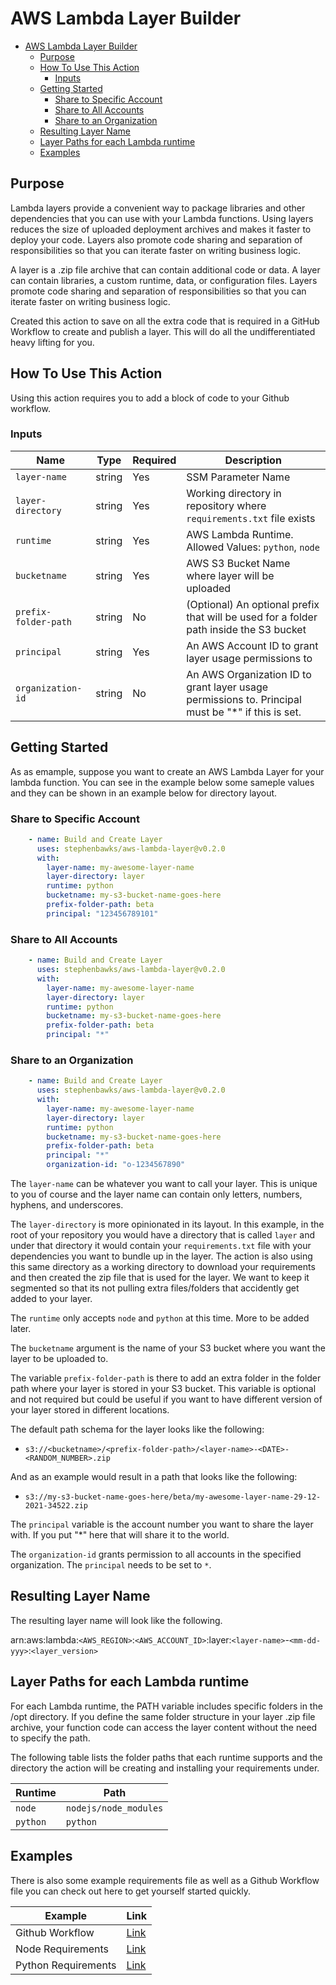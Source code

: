 # AWS Lambda Layer Builder

- [AWS Lambda Layer Builder](#aws-lambda-layer-builder)
  - [Purpose](#purpose)
  - [How To Use This Action](#how-to-use-this-action)
    - [Inputs](#inputs)
  - [Getting Started](#getting-started)
    - [Share to Specific Account](#share-to-specific-account)
    - [Share to All Accounts](#share-to-all-accounts)
    - [Share to an Organization](#share-to-an-organization)
  - [Resulting Layer Name](#resulting-layer-name)
  - [Layer Paths for each Lambda runtime](#layer-paths-for-each-lambda-runtime)
  - [Examples](#examples)


## Purpose

Lambda layers provide a convenient way to package libraries and other dependencies that you can use with your Lambda functions. Using layers reduces the size of uploaded deployment archives and makes it faster to deploy your code. Layers also promote code sharing and separation of responsibilities so that you can iterate faster on writing business logic.

A layer is a .zip file archive that can contain additional code or data. A layer can contain libraries, a custom runtime, data, or configuration files. Layers promote code sharing and separation of responsibilities so that you can iterate faster on writing business logic.

Created this action to save on all the extra code that is required in a GitHub Workflow to create and publish a layer.  This will do all the undifferentiated heavy lifting for you.


## How To Use This Action
Using this action requires you to add a block of code to your Github workflow.


### Inputs
| Name                 | Type   | Required | Description                                                                               |
| -------------------- | ------ | -------- | ----------------------------------------------------------------------------------------- |
| `layer-name`         | string | Yes      | SSM Parameter Name                                                                        |
| `layer-directory`    | string | Yes      | Working directory in repository where `requirements.txt` file exists                      |
| `runtime`            | string | Yes      | AWS Lambda Runtime.  Allowed Values: `python`, `node`                                     |
| `bucketname`         | string | Yes      | AWS S3 Bucket Name where layer will be uploaded                                           |
| `prefix-folder-path` | string | No       | (Optional) An optional prefix that will be used for a folder path inside the S3 bucket    |
| `principal`          | string | Yes      | An AWS Account ID to grant layer usage permissions to                                     |
| `organization-id`    | string | No       | An AWS Organization ID to grant layer usage permissions to. Principal must be "*" if this is set.                         |

## Getting Started

As as emample, suppose you want to create an AWS Lambda Layer for your lambda function.  You can see in the example below some sameple values and they can be shown in an example below for directory layout.

### Share to Specific Account
```yaml
    - name: Build and Create Layer
      uses: stephenbawks/aws-lambda-layer@v0.2.0
      with:
        layer-name: my-awesome-layer-name
        layer-directory: layer
        runtime: python
        bucketname: my-s3-bucket-name-goes-here
        prefix-folder-path: beta
        principal: "123456789101"
```

### Share to All Accounts

```yaml
    - name: Build and Create Layer
      uses: stephenbawks/aws-lambda-layer@v0.2.0
      with:
        layer-name: my-awesome-layer-name
        layer-directory: layer
        runtime: python
        bucketname: my-s3-bucket-name-goes-here
        prefix-folder-path: beta
        principal: "*"
```

### Share to an Organization

```yaml
    - name: Build and Create Layer
      uses: stephenbawks/aws-lambda-layer@v0.2.0
      with:
        layer-name: my-awesome-layer-name
        layer-directory: layer
        runtime: python
        bucketname: my-s3-bucket-name-goes-here
        prefix-folder-path: beta
        principal: "*"
        organization-id: "o-1234567890"
```

The `layer-name` can be whatever you want to call your layer.  This is unique to you of course and the layer name can contain only letters, numbers, hyphens, and underscores.

The `layer-directory` is more opinionated in its layout.  In this example, in the root of your repository you would have a directory that is called `layer` and under that directory it would contain your `requirements.txt` file with your dependencies you want to bundle up in the layer.  The action is also using this same directory as a working directory to download your requirements and then created the zip file that is used for the layer.  We want to keep it segmented so that its not pulling extra files/folders that accidently get added to your layer.

The `runtime` only accepts `node` and `python` at this time.  More to be added later.

The `bucketname` argument is the name of your S3 bucket where you want the layer to be uploaded to.

The variable `prefix-folder-path` is there to add an extra folder in the folder path where your layer is stored in your S3 bucket.  This variable is optional and not required but could be useful if you want to have different version of your layer stored in different locations.

The default path schema for the layer looks like the following:
* `s3://<bucketname>/<prefix-folder-path>/<layer-name>-<DATE>-<RANDOM_NUMBER>.zip`

And as an example would result in a path that looks like the following:
* `s3://my-s3-bucket-name-goes-here/beta/my-awesome-layer-name-29-12-2021-34522.zip`

The `principal` variable is the account number you want to share the layer with.  If you put "*" here that will share it to the world.

The `organization-id` grants permission to all accounts in the specified organization.  The `principal` needs to be set to `*`.

## Resulting Layer Name

The resulting layer name will look like the following.


arn:aws:lambda:`<AWS_REGION>`:`<AWS_ACCOUNT_ID>`:layer:`<layer-name>`-`<mm-dd-yyy>`:`<layer_version>`


## Layer Paths for each Lambda runtime
For each Lambda runtime, the PATH variable includes specific folders in the /opt directory. If you define the same folder structure in your layer .zip file archive, your function code can access the layer content without the need to specify the path.

The following table lists the folder paths that each runtime supports and the directory the action will be creating and installing your requirements under.

| Runtime              | Path                  |
| -------------------- | --------------------- |
| `node`               | `nodejs/node_modules` |
| `python`             | `python`              |

## Examples

There is also some example requirements file as well as a Github Workflow file you can check out here to get yourself started quickly.

| Example                 | Link                                                    |
| ----------------------- | ------------------------------------------------------- |
| Github Workflow         | [Link](./example/workflow/example-worfklow.yml)         |
| Node Requirements       | [Link](./example/requirements/node-requirements.txt)    |
| Python Requirements     | [Link](./example/requirements/python-requirements.txt)  |
